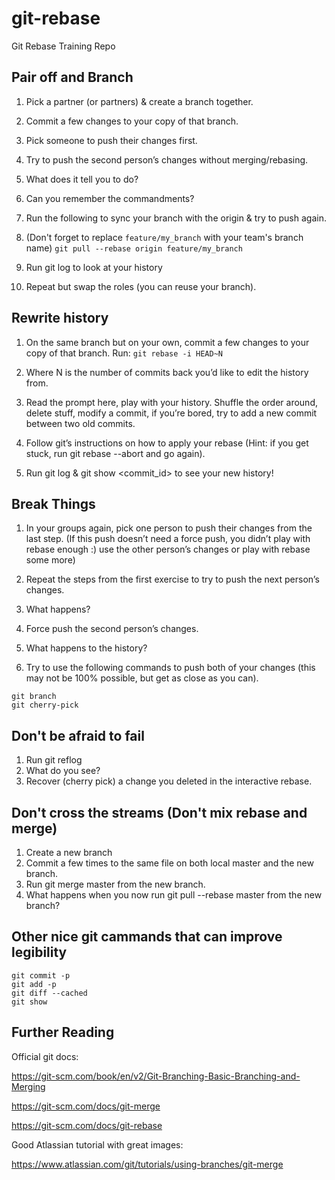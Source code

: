 # git-rebase
Git Rebase Training Repo

## Pair off and Branch

1. Pick a partner (or partners) & create a branch together.
1. Commit a few changes to your copy of that branch.
1. Pick someone to push their changes first.
1. Try to push the second person’s changes without merging/rebasing.

5. What does it tell you to do?
1. Can you remember the commandments?

7. Run the following to sync your branch with the origin & try to push again.
1. (Don't forget to replace `feature/my_branch` with your team's branch name)
```git pull --rebase origin feature/my_branch```

8. Run git log to look at your history
1. Repeat but swap the roles (you can reuse your branch).

## Rewrite history

1. On the same branch but on your own, commit a few changes to your copy of that branch.
Run:
```git rebase -i HEAD~N```
1. Where N is the number of commits back you’d like to edit the history from.

1. Read the prompt here, play with your history. Shuffle the order around, delete stuff, modify a commit, if you’re bored, try to add a new commit between two old commits.
1. Follow git’s instructions on how to apply your rebase
(Hint: if you get stuck, run git rebase --abort and go again).

1. Run git log & git show <commit_id> to see your new history!


## Break Things

1. In your groups again, pick one person to push their changes from the last step. (If this push doesn’t need a force push, you didn’t play with rebase enough :) use the other person’s changes or play with rebase some more)
1. Repeat the steps from the first exercise to try to push the next person’s changes.
1. What happens?

1. Force push the second person’s changes.
1. What happens to the history?
1. Try to use the following commands to push both of your changes (this may not be 100% possible, but get as close as you can).
```
git branch
git cherry-pick
```

## Don't be afraid to fail

1. Run git reflog
1. What do you see?
1. Recover (cherry pick) a change you deleted in the interactive rebase.


## Don't cross the streams (Don't mix rebase and merge)

1. Create a new branch
1. Commit a few times to the same file on both local master and the new branch.
1. Run git merge master from the new branch.
1. What happens when you now run git pull --rebase master from the new branch?


## Other nice git cammands that can improve legibility
```
git commit -p
git add -p
git diff --cached
git show
```

## Further Reading

Official git docs:

https://git-scm.com/book/en/v2/Git-Branching-Basic-Branching-and-Merging

https://git-scm.com/docs/git-merge

https://git-scm.com/docs/git-rebase

Good Atlassian tutorial with great images:

https://www.atlassian.com/git/tutorials/using-branches/git-merge
